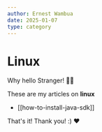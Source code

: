 ```yaml
---
author: Ernest Wambua
date: 2025-01-07
type: category
---
```

# Linux

Why hello Stranger! 👋😀

These are my articles on **linux**

- [[how-to-install-java-sdk]]

That's it! Thank you! :) ❤️


